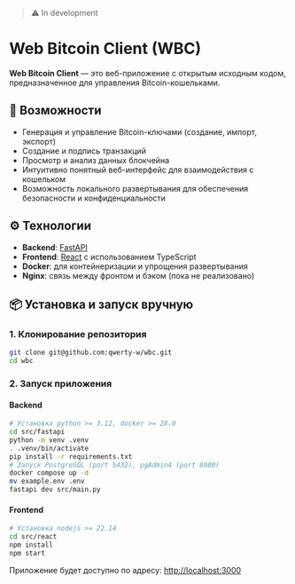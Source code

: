 > ⚠️ In development

# Web Bitcoin Client (WBC)

**Web Bitcoin Client** — это веб-приложение с открытым исходным кодом, предназначенное для управления Bitcoin-кошельками.


## 🚀 Возможности

- Генерация и управление Bitcoin-ключами (создание, импорт, экспорт)
- Создание и подпись транзакций
- Просмотр и анализ данных блокчейна
- Интуитивно понятный веб-интерфейс для взаимодействия с кошельком
- Возможность локального развертывания для обеспечения безопасности и конфиденциальности

## ⚙️ Технологии

- **Backend**: [FastAPI](https://fastapi.tiangolo.com/)
- **Frontend**: [React](https://reactjs.org/) с использованием TypeScript
- **Docker**: для контейнеризации и упрощения развертывания
- **Nginx**: связь между фронтом и бэком (пока не реализовано)

## 📦 Установка и запуск вручную

### 1. Клонирование репозитория

```bash
git clone git@github.com:qwerty-w/wbc.git
cd wbc
```

### 2. Запуск приложения

#### Backend

```bash
# Установка python >= 3.12, docker >= 28.0
cd src/fastapi
python -m venv .venv
. .venv/bin/activate
pip install -r requirements.txt
# Запуск PostgreSQL (port 5432), pgAdmin4 (port 8080)
docker compose up -d
mv example.env .env
fastapi dev src/main.py
```

#### Frontend

```bash
# Установка nodejs >= 22.14
cd src/react
npm install
npm start
```

Приложение будет доступно по адресу: [http://localhost:3000](http://localhost:3000)